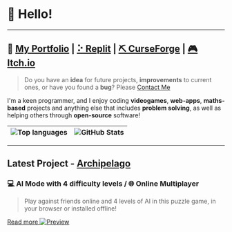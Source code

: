 # 👋 Hello!

---

## 🔗 [My Portfolio](https://webcoder49.github.io/) | [⠕ Replit](https://replit.com/@OG49) | [⛏️ CurseForge](https://www.curseforge.com/members/webcoder49/projects) | [🎮 Itch.io](https://webcoder49.itch.io)
> Do you have an **idea** for future projects, **improvements** to current ones, or have you found a **bug**? Please [Contact Me](https://webcoder49.wordpress.com/contact-me/)

I'm a keen programmer, and I enjoy coding **videogames**, **web-apps**, **maths-based** projects and anything else that includes **problem solving**, as well as helping others through **open-source** software!

| ![Top languages](https://github-readme-stats.vercel.app/api/top-langs/?username=WebCoder49&hide=html,css&theme=dark&card_width=500) | ![GitHub Stats](https://github-readme-stats.vercel.app/api/?username=WebCoder49&count_private=true&theme=dark&card_width=500) |
|---|---|

---

## Latest Project - [Archipelago](https://archipelago.og49.repl.co/)
### 💻 AI Mode with 4 difficulty levels / 🌐 Online Multiplayer
> Play against friends online and 4 levels of AI in this puzzle game, in your browser or installed offline!

[Read more
![Preview](https://storage.googleapis.com/replit/images/1677917968497_cce4291d73fff30535cf6552acd0704d.png)](https://webcoder49.github.io/#archipelago)
